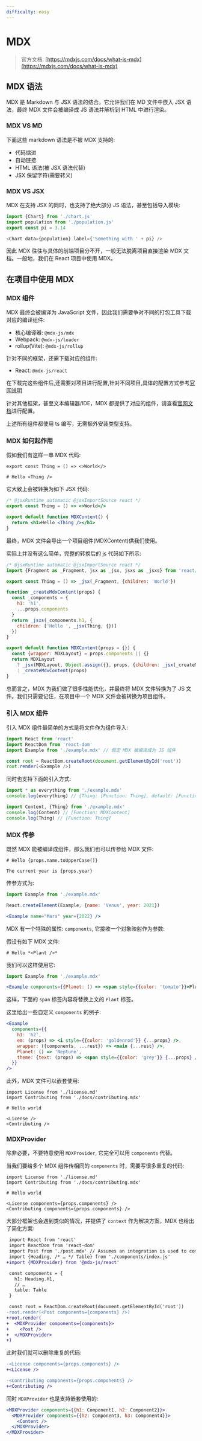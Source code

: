 ```yaml
---
difficulty: easy
---
```


# MDX

> 官方文档: [https://mdxjs.com/docs/what-is-mdx](https://mdxjs.com/docs/what-is-mdx)

## MDX 语法

MDX 是 Markdown 与 JSX 语法的结合。它允许我们在 MD 文件中嵌入 JSX 语法，最终 MDX 文件会被编译成 JS 语法并解析到 HTML 中进行渲染。

### MDX VS MD

下面这些 markdown 语法是不被 MDX 支持的:
- 代码缩进
- 自动链接
- HTML 语法(被 JSX 语法代替)
- JSX 保留字符(需要转义)

### MDX VS JSX

MDX 在支持 JSX 的同时，也支持了绝大部分 JS 语法，甚至包括导入模块:
```js
import {Chart} from './chart.js'
import population from './population.js'
export const pi = 3.14

<Chart data={population} label={'Something with ' + pi} />
```

因此 MDX 往往与具体的前端项目分不开，一般无法脱离项目直接渲染 MDX 文档。一般地，我们在 React 项目中使用 MDX。

## 在项目中使用 MDX

### MDX 组件

MDX 最终会被编译为 JavaScript 文件，因此我们需要争对不同的打包工具下载对应的编译组件:
- 核心编译器: `@mdx-js/mdx`
- Webpack: `@mdx-js/loader`
- rollup(Vite): `@mdx-js/rollup`

针对不同的框架，还需下载对应的组件:
- React: `@mdx-js/react`

在下载完这些组件后,还需要对项目进行配置,针对不同项目,具体的配置方式参考[官网说明](https://mdxjs.com/docs/getting-started)

针对其他框架，甚至文本编辑器/IDE，MDX 都提供了对应的组件，请查看[官网文档](https://mdxjs.com/docs/getting-started)进行配置。

上述所有组件都使用 ts 编写，无需额外安装类型支持。

### MDX 如何起作用

假如我们有这样一串 MDX 代码:
```mdx
export const Thing = () => <>World</>

# Hello <Thing />
```

它大致上会被转换为如下 JSX 代码:
```jsx
/* @jsxRuntime automatic @jsxImportSource react */
export const Thing = () => <>World</>

export default function MDXContent() {
  return <h1>Hello <Thing /></h1>
}
```

最终，MDX 文件会导出一个项目组件(MDXContent)供我们使用。

实际上并没有这么简单，完整的转换后的 js 代码如下所示:

```js
/* @jsxRuntime automatic @jsxImportSource react */
import {Fragment as _Fragment, jsx as _jsx, jsxs as _jsxs} from 'react/jsx-runtime'

export const Thing = () => _jsx(_Fragment, {children: 'World'})

function _createMdxContent(props) {
  const _components = {
    h1: 'h1',
    ...props.components
  }
  return _jsxs(_components.h1, {
    children: ['Hello ', _jsx(Thing, {})]
  })
}

export default function MDXContent(props = {}) {
  const {wrapper: MDXLayout} = props.components || {}
  return MDXLayout
    ? _jsx(MDXLayout, Object.assign({}, props, {children: _jsx(_createMdxContent, props)}))
    : _createMdxContent(props)
}
```

总而言之，MDX 为我们做了很多性能优化，并最终将 MDX 文件转换为了 JS 文件。我们只需要记住，在项目中一个 MDX 文件会被转换为项目组件。

### 引入 MDX 组件

引入 MDX 组件最简单的方式是将文件作为组件导入:

```js
import React from 'react'
import ReactDom from 'react-dom'
import Example from './example.mdx' // 假定 MDX 被编译成为 JS 组件

const root = ReactDom.createRoot(document.getElementById('root'))
root.render(<Example />)
```

同时也支持下面的引入方式:

```js
import * as everything from './example.mdx'
console.log(everything) // {Thing: [Function: Thing], default: [Function: MDXContent]}

import Content, {Thing} from './example.mdx'
console.log(Content) // [Function: MDXContent]
console.log(Thing) // [Function: Thing]
```

### MDX 传参

既然 MDX 能被编译成组件，那么我们也可以传参给 MDX 文件:

```mdx
# Hello {props.name.toUpperCase()}

The current year is {props.year}
```

传参方式为:

```jsx
import Example from './example.mdx'

React.createElement(Example, {name: 'Venus', year: 2021})

<Example name="Mars" year={2022} />
```

MDX 有一个特殊的属性: `components`, 它接收一个对象映射作为参数:

假设有如下 MDX 文件:

```mdx
# Hello *<Plant />*
```

我们可以这样使用它:

```jsx
import Example from './example.mdx'

<Example components={{Planet: () => <span style={{color: 'tomato'}}>Pluto</span>}} />
```

这样，下面的 `span` 标签内容将替换上文的 `Plant` 标签。

这里给出一些自定义 `components` 的例子:

```jsx
<Example
  components={{
    h1: 'h2',
    em: (props) => <i style={{color: 'goldenrod'}} {...props} />,
    wrapper: ({components, ...rest}) => <main {...rest} />,
    Planet: () => 'Neptune',
    theme: {text: (props) => <span style={{color: 'grey'}} {...props} />}
  }}
/>
```

此外，MDX 文件可以嵌套使用:

```mdx
import License from './license.md'
import Contributing from './docs/contributing.mdx'

# Hello world

<License />
<Contributing />
```

### MDXProvider

除非必要，不要特意使用 `MDXProvider`, 它完全可以用 `components` 代替。

当我们要给多个 MDX 组件传相同的 `components` 时，需要写很多重复的代码:

```mdx
import License from './license.md'
import Contributing from './docs/contributing.mdx'

# Hello world

<License components={props.components} />
<Contributing components={props.components} />
```

大部分框架也会遇到类似的情况，并提供了 `context` 作为解决方案，MDX 也给出了简化方案:

```diff
 import React from 'react'
 import ReactDom from 'react-dom'
 import Post from './post.mdx' // Assumes an integration is used to compile MDX -> JS.
 import {Heading, /* … */ Table} from './components/index.js'
+import {MDXProvider} from '@mdx-js/react'

 const components = {
   h1: Heading.H1,
   // …
   table: Table
 }

 const root = ReactDom.createRoot(document.getElementById('root'))
-root.render(<Post components={components} />)
+root.render(
+  <MDXProvider components={components}>
+    <Post />
+  </MDXProvider>
+)
```

此时我们就可以删除重复的代码:

```diff
-<License components={props.components} />
+<License />

-<Contributing components={props.components} />
+<Contributing />
```

同时 `MDXProvider` 也是支持嵌套使用的:

```jsx
<MDXProvider components={{h1: Component1, h2: Component2}}>
  <MDXProvider components={{h2: Component3, h3: Component4}}>
    <Content />
  </MDXProvider>
</MDXProvider>
```